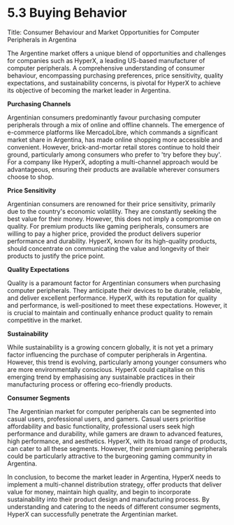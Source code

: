 # 5.3 Buying Behavior

Title: Consumer Behaviour and Market Opportunities for Computer Peripherals in Argentina

The Argentine market offers a unique blend of opportunities and challenges for companies such as HyperX, a leading US-based manufacturer of computer peripherals. A comprehensive understanding of consumer behaviour, encompassing purchasing preferences, price sensitivity, quality expectations, and sustainability concerns, is pivotal for HyperX to achieve its objective of becoming the market leader in Argentina.

**Purchasing Channels**

Argentinian consumers predominantly favour purchasing computer peripherals through a mix of online and offline channels. The emergence of e-commerce platforms like MercadoLibre, which commands a significant market share in Argentina, has made online shopping more accessible and convenient. However, brick-and-mortar retail stores continue to hold their ground, particularly among consumers who prefer to 'try before they buy'. For a company like HyperX, adopting a multi-channel approach would be advantageous, ensuring their products are available wherever consumers choose to shop.

**Price Sensitivity**

Argentinian consumers are renowned for their price sensitivity, primarily due to the country's economic volatility. They are constantly seeking the best value for their money. However, this does not imply a compromise on quality. For premium products like gaming peripherals, consumers are willing to pay a higher price, provided the product delivers superior performance and durability. HyperX, known for its high-quality products, should concentrate on communicating the value and longevity of their products to justify the price point.

**Quality Expectations**

Quality is a paramount factor for Argentinian consumers when purchasing computer peripherals. They anticipate their devices to be durable, reliable, and deliver excellent performance. HyperX, with its reputation for quality and performance, is well-positioned to meet these expectations. However, it is crucial to maintain and continually enhance product quality to remain competitive in the market.

**Sustainability**

While sustainability is a growing concern globally, it is not yet a primary factor influencing the purchase of computer peripherals in Argentina. However, this trend is evolving, particularly among younger consumers who are more environmentally conscious. HyperX could capitalise on this emerging trend by emphasising any sustainable practices in their manufacturing process or offering eco-friendly products.

**Consumer Segments**

The Argentinian market for computer peripherals can be segmented into casual users, professional users, and gamers. Casual users prioritise affordability and basic functionality, professional users seek high performance and durability, while gamers are drawn to advanced features, high performance, and aesthetics. HyperX, with its broad range of products, can cater to all these segments. However, their premium gaming peripherals could be particularly attractive to the burgeoning gaming community in Argentina.

In conclusion, to become the market leader in Argentina, HyperX needs to implement a multi-channel distribution strategy, offer products that deliver value for money, maintain high quality, and begin to incorporate sustainability into their product design and manufacturing process. By understanding and catering to the needs of different consumer segments, HyperX can successfully penetrate the Argentinian market.